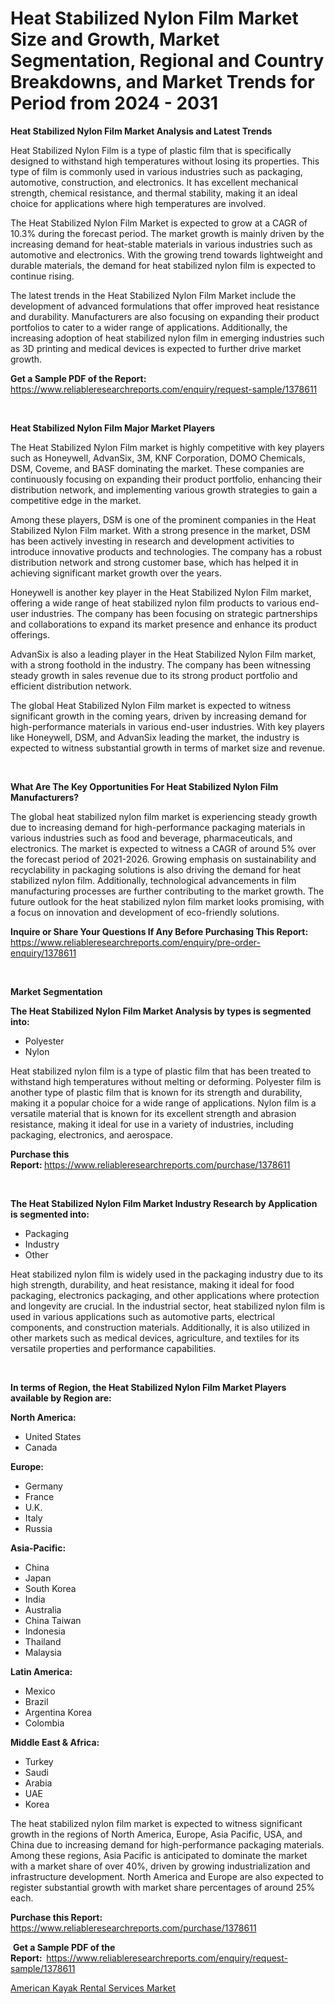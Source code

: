 <p><h1>Heat Stabilized Nylon Film Market Size and Growth, Market Segmentation, Regional and Country Breakdowns, and Market Trends for Period from 2024 -  2031</h1></p><p><strong>Heat Stabilized Nylon Film Market Analysis and Latest Trends</strong></p>
<p><p>Heat Stabilized Nylon Film is a type of plastic film that is specifically designed to withstand high temperatures without losing its properties. This type of film is commonly used in various industries such as packaging, automotive, construction, and electronics. It has excellent mechanical strength, chemical resistance, and thermal stability, making it an ideal choice for applications where high temperatures are involved.</p><p>The Heat Stabilized Nylon Film Market is expected to grow at a CAGR of 10.3% during the forecast period. The market growth is mainly driven by the increasing demand for heat-stable materials in various industries such as automotive and electronics. With the growing trend towards lightweight and durable materials, the demand for heat stabilized nylon film is expected to continue rising.</p><p>The latest trends in the Heat Stabilized Nylon Film Market include the development of advanced formulations that offer improved heat resistance and durability. Manufacturers are also focusing on expanding their product portfolios to cater to a wider range of applications. Additionally, the increasing adoption of heat stabilized nylon film in emerging industries such as 3D printing and medical devices is expected to further drive market growth.</p></p>
<p><strong>Get a Sample PDF of the Report:&nbsp;</strong> <a href="https://www.reliableresearchreports.com/enquiry/request-sample/1378611">https://www.reliableresearchreports.com/enquiry/request-sample/1378611</a></p>
<p>&nbsp;</p>
<p><strong>Heat Stabilized Nylon Film Major Market Players</strong></p>
<p><p>The Heat Stabilized Nylon Film market is highly competitive with key players such as Honeywell, AdvanSix, 3M, KNF Corporation, DOMO Chemicals, DSM, Coveme, and BASF dominating the market. These companies are continuously focusing on expanding their product portfolio, enhancing their distribution network, and implementing various growth strategies to gain a competitive edge in the market.</p><p>Among these players, DSM is one of the prominent companies in the Heat Stabilized Nylon Film market. With a strong presence in the market, DSM has been actively investing in research and development activities to introduce innovative products and technologies. The company has a robust distribution network and strong customer base, which has helped it in achieving significant market growth over the years.</p><p>Honeywell is another key player in the Heat Stabilized Nylon Film market, offering a wide range of heat stabilized nylon film products to various end-user industries. The company has been focusing on strategic partnerships and collaborations to expand its market presence and enhance its product offerings.</p><p>AdvanSix is also a leading player in the Heat Stabilized Nylon Film market, with a strong foothold in the industry. The company has been witnessing steady growth in sales revenue due to its strong product portfolio and efficient distribution network.</p><p>The global Heat Stabilized Nylon Film market is expected to witness significant growth in the coming years, driven by increasing demand for high-performance materials in various end-user industries. With key players like Honeywell, DSM, and AdvanSix leading the market, the industry is expected to witness substantial growth in terms of market size and revenue.</p></p>
<p>&nbsp;</p>
<p><strong>What Are The Key Opportunities For Heat Stabilized Nylon Film Manufacturers?</strong></p>
<p><p>The global heat stabilized nylon film market is experiencing steady growth due to increasing demand for high-performance packaging materials in various industries such as food and beverage, pharmaceuticals, and electronics. The market is expected to witness a CAGR of around 5% over the forecast period of 2021-2026. Growing emphasis on sustainability and recyclability in packaging solutions is also driving the demand for heat stabilized nylon film. Additionally, technological advancements in film manufacturing processes are further contributing to the market growth. The future outlook for the heat stabilized nylon film market looks promising, with a focus on innovation and development of eco-friendly solutions.</p></p>
<p><strong>Inquire or Share Your Questions If Any Before Purchasing This Report:</strong> <a href="https://www.reliableresearchreports.com/enquiry/pre-order-enquiry/1378611">https://www.reliableresearchreports.com/enquiry/pre-order-enquiry/1378611</a></p>
<p>&nbsp;</p>
<p><strong>Market Segmentation</strong></p>
<p><strong>The Heat Stabilized Nylon Film Market Analysis by types is segmented into:</strong></p>
<p><ul><li>Polyester</li><li>Nylon</li></ul></p>
<p><p>Heat stabilized nylon film is a type of plastic film that has been treated to withstand high temperatures without melting or deforming. Polyester film is another type of plastic film that is known for its strength and durability, making it a popular choice for a wide range of applications. Nylon film is a versatile material that is known for its excellent strength and abrasion resistance, making it ideal for use in a variety of industries, including packaging, electronics, and aerospace.</p></p>
<p><strong>Purchase this Report:&nbsp;</strong><a href="https://www.reliableresearchreports.com/purchase/1378611">https://www.reliableresearchreports.com/purchase/1378611</a></p>
<p>&nbsp;</p>
<p><strong>The Heat Stabilized Nylon Film Market Industry Research by Application is segmented into:</strong></p>
<p><ul><li>Packaging</li><li>Industry</li><li>Other</li></ul></p>
<p><p>Heat stabilized nylon film is widely used in the packaging industry due to its high strength, durability, and heat resistance, making it ideal for food packaging, electronics packaging, and other applications where protection and longevity are crucial. In the industrial sector, heat stabilized nylon film is used in various applications such as automotive parts, electrical components, and construction materials. Additionally, it is also utilized in other markets such as medical devices, agriculture, and textiles for its versatile properties and performance capabilities.</p></p>
<p>&nbsp;</p>
<p><strong>In terms of Region, the Heat Stabilized Nylon Film Market Players available by Region are:</strong></p>
<p>
    <p> <strong> North America: </strong>
        <ul>
            <li>United States</li>
            <li>Canada</li>
        </ul>
        </p> 
    <p> <strong> Europe: </strong>
        <ul>
            <li>Germany</li>
            <li>France</li>
            <li>U.K.</li>
            <li>Italy</li>
            <li>Russia</li>
        </ul>
        </p> 
    <p> <strong> Asia-Pacific: </strong>
        <ul>
            <li>China</li>
            <li>Japan</li>
            <li>South Korea</li>
            <li>India</li>
            <li>Australia</li>
            <li>China Taiwan</li>
            <li>Indonesia</li>
            <li>Thailand</li>
            <li>Malaysia</li>
        </ul>
        </p> 
    <p> <strong> Latin America: </strong>
        <ul>
            <li>Mexico</li>
            <li>Brazil</li>
            <li>Argentina Korea</li>
            <li>Colombia</li>
        </ul>
        </p> 
    <p> <strong> Middle East & Africa: </strong>
        <ul>
            <li>Turkey</li>
            <li>Saudi</li>
            <li>Arabia</li>
            <li>UAE</li>
            <li>Korea</li>
        </ul>
    </p>
    </p>
<p><p>The heat stabilized nylon film market is expected to witness significant growth in the regions of North America, Europe, Asia Pacific, USA, and China due to increasing demand for high-performance packaging materials. Among these regions, Asia Pacific is anticipated to dominate the market with a market share of over 40%, driven by growing industrialization and infrastructure development. North America and Europe are also expected to register substantial growth with market share percentages of around 25% each.</p></p>
<p><strong>Purchase this Report: </strong><a href="https://www.reliableresearchreports.com/purchase/1378611">https://www.reliableresearchreports.com/purchase/1378611</a></p>
<p>&nbsp;<strong>Get a Sample PDF of the Report:&nbsp;&nbsp;</strong><a href="https://www.reliableresearchreports.com/enquiry/request-sample/1378611">https://www.reliableresearchreports.com/enquiry/request-sample/1378611</a></p>
<p><strong></strong></p>
<p><p><a href="https://confirmed-shield-e13.notion.site/American-Kayak-Rental-Services-Market-Furnish-Information-about-Market-Size-Market-Share-Market-Dy-3834ae83d09749b5ad16bcde192be50d">American Kayak Rental Services Market</a></p></p>